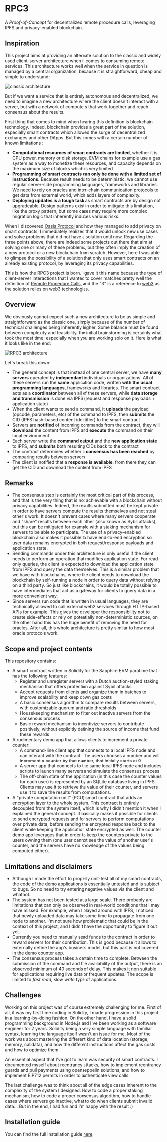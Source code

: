 # RPC3

A _Proof-of-Concept_ for decentralized remote procedure calls, leveraging IPFS and privacy-enabled blockchain.

## Inspiration

This project aims at providing an alternate solution to the classic and widely used client-server architecture when it
comes to consuming remote services. This architecture works well when the service in question is managed by a central
organization, because it is straightforward, cheap and simple to understand:

![classic architecture](docs/architecture-classic.png)

But if we want a service that is entirely autonomous and decentralized, we need to imagine a new architecture where the
client doesn't interact with a server, but with a network of computers that work together and reach consensus about the
results.

First thing that comes to mind when hearing this definition is blockchain technology. Indeed, blockchain provides a
great part of the solution, especially smart contracts which allowed the surge of decentralized exchanges and other
DApps. But this comes with a certain number of known limitations :

- **Computational resources of smart contracts are limited**, whether it is CPU power, memory or disk storage. EVM
  chains for example use a gas system as a way to monetize these resources, and capacity depends on the maximum size of
  blocks which is very limited
- **Programming of smart contracts can only be done with a limited set of instructions.** Because result needs to be
  deterministic, we cannot use regular server-side programming languages, frameworks and libraries. We need to rely on
  oracles and inter-chain communication protocols to get data from external world, which adds layers of complexity.
- **Deploying updates is a tough task** as smart contracts are by design not upgradeable. Design patterns exist in order
  to mitigate this limitation, like the proxy pattern, but some cases may require more complex migration logic that
  inherently induces various risks.

When I discovered [Oasis Protocol](https://oasisprotocol.org) and how they managed to add privacy on smart contracts, I
immediately realized that it would unlock new use cases and solve problems that did not have a solution until now.
Regarding the three points above, there are indeed some projects out there that aim at solving one or many of these
problems, but they often imply the creation of a new protocol or a new blockchain from scratch. However, here I was able
to glimpse the possibility of a solution that only uses smart contracts on an already existing protocol, by leveraging
its privacy capabilities.

This is how the RPC3 project is born. I gave it this name because the type of client-server interactions that I wanted
to cover matches pretty well the definition of [Remote Procedure
Calls](https://en.wikipedia.org/wiki/Remote_procedure_call), and the "3" is a reference to
[web3](https://fr.wikipedia.org/wiki/Web3) as the solution relies on web3 technologies.

## Overview

We obviously cannot expect such a new architecture to be as simple and straightforward as the classic one, simply
because of the number of technical challenges being inherently higher. Some balance must be found between complexity and
feasibility, the initial brainstorming is certainly what took the most time; especially when you are working solo on it.
Here is what it looks like in the end:

![RPC3 architecture](docs/architecture-rpc3.png)

Let's break this down:

- The general concept is that instead of one central server, we have **many servers** operated by **independant**
  individuals or organizations. All of these servers run the **same** application code, written **with the usual
  programming languages**, frameworks and libraries. The smart contract acts as a **coordinator** between all of these
  servers, while **data storage and transmission** is done via IPFS (request and response payloads + application state)
- When the client wants to send a command, it **uploads** the payload (opcode, parameters, etc) of the command to IPFS,
  then **submits** the CID (IPFS hash-based content identifier) to the smart contract
- Servers are **notified** of incoming commands from the contract, they will **download** the content from IPFS and
  **execute** the command on their local environment
- Each server write the **command output** and the **new application state** to IPFS, and **submits** both resulting
  CIDs back to the contract
- The contract determines whether a **consensus has been reached** by comparing results between servers
- The client is notified that a **response is available**, from there they can get the CID and download the content from
  IPFS

## Remarks

- The consensus step is certainly the most critical part of this process, and that is the very thing that is not
  achievable with a blockchain without privacy capabilities. Indeed, the results submitted must be kept private in order
  to have servers compute the results themselves and not steal other's work. It doesn't prevent cases where many servers
  cooperate and "share" results between each other (also known as Sybil attacks), but this can be mitigated for example
  with a staking mechanism for servers to be able to participate. The use of a privacy-enabled blockchain also makes it
  possible to have end-to-end encryption so user data remains encrypted in both request/response payloads and
  application state.
- Sending commands under this architecture is only useful if the client needs to perform an operation that modifies
  application state. For read-only queries, the client is expected to download the application state from IPFS and query
  the data themselves. This is a similar problem that we have with blockchains, where the client needs to download the
  blockchain by self-running a node in order to query data without relying on a third party. So just like blockchains,
  it would be totally possible to have intermediates that act as a gateway for clients to query data in a more
  convenient way.
- Since servers run code that is written in usual languages, they are technically allowed to call external web2 services
  through HTTP-based APIs for example. This gives the developer the responsibility not to create side-effects or rely on
  potentially non-deterministic sources, on the other hand this has the huge benefit of removing the need for oracles.
  After all, this whole architecture is pretty similar to how most oracle protocols work.

## Scope and project contents

This repository contains:

- A smart contract written in Solidity for the Sapphire EVM paratime that has the following features:
  - Register and unregister servers with a Dutch auction-styled staking mechanism that offers protection against Sybil
    attacks
  - Accept requests from clients and organize them in batches to improve scalability and keep down gas costs
  - A basic consensus algorithm to compare results between servers, with customizable quorum and ratio thresholds
  - Housekeeping mechanism to filter out inactive servers from the consensus process
  - Basic reward mechanism to incentivize servers to contribute positively, without explicitly defining the source of
    income that fund these rewards
- A rudimentary demo app that allows clients to increment a private counter:
  - A command-line client app that connects to a local IPFS node and can interact with the contract. The users chooses a
    number and will increment a counter by that number, that initially starts at 0
  - A server app that connects to the same local IPFS node and includes scripts to launch many servers and simulate the
    consensus process
  - The off-chain state of the application (in this case the counter values for each user) is represented by an SQLite
    database living in IPFS. Clients may use it to retrieve the value of their counter, and servers use it to save the
    results from computations.
- A "private computation unit" (PCU) smart contract that adds an encryption layer to the whole system. This contract is
  entirely decoupled from the system itself, which is why I didn't mention it when I explained the general concept. It
  basically makes it possible for clients to send encrypted requests and for servers to perform computations over
  private data, before sending the encrypted response back to the client while keeping the application state encrypted
  as well. The counter demo app leverages that in order to keep the counters private to the users owning them (one user
  cannot see the value of another user's counter, and the servers have no knowledge of the values being computed
  either).

## Limitations and disclaimers

- Although I made the effort to properly unit-test all of my smart contracts, the code of the demo applications is
  essentially untested and is subject to bugs. So no need to try entering negative values via the client and whatnot.
- The system has not been tested at a large scale. There probably are limitations that can only be observed in
  real-world conditions that I may have missed. For example, when I played around with IPFS, I noticed that newly
  uploaded data may take some time to propagate from one node to another. I'm not sure how problematic that could be in
  the context of this project, and I didn't have the opportunity to figure it out yet.
- Currently you need to manually send funds to the contract in order to reward servers for their contribution. This is
  good because it allows to externally define the app's business model, but this part is not covered in the demo counter
  app.
- The consensus process takes a certain time to complete. Between the submission of the command and the availability of
  the output, there is an observed minimum of 40 seconds of delay. This makes it non suitable for applications requiring
  live data or frequent updates. The scope is limited to _fast read, slow write_ type of applications.

## Challenges

Working on this project was of course extremely challenging for me. First of all, it was my first time coding in
Solidity, I made progression in this project in a learning-by-doing fashion. On the other hand, I have a solid
programming background in Node.js and I've been working as a software engineer for 2 years. Solidity being a very simple
language with familiar syntax, learning the language itself wasn't an issue for me. Most of the work was about mastering
the different kind of data location (storage, memory, calldata), and how the different instructions affect the gas costs
and how to optimize them.

An essential aspect that I've got to learn was security of smart contracts. I documented myself about reentrancy
attacks, how to implement reentrancy guards and pull payments using openzeppelin solutions, and how to implement EIP712
permits in order to authenticate view calls.

The last challenge was to think about all of the edge cases inherent to the complexity of the system I designed. How to
code a proper staking mechanism, how to code a proper consensus algorithm, how to handle cases where servers go
inactive, what to do when clients submit invalid data... But in the end, I had fun and I'm happy with the result :)

## Installation guide

You can find the full installation guide [here](./INSTALL.md).
